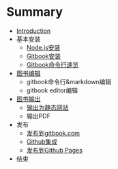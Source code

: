 # Summary

* [Introduction](README.md)
* 基本安装
  * [Node.js安装](nodejsan-zhuang.md)
  * [Gitbook安装](gitbookan-zhuang.md)
  * [Gitbook命令行速览](gitbookming-ling-xing-su-lan.md)
* [图书编辑](tu-shu-bian-ji.md)
  * gitbook命令行&markdown编辑
  * gitbook editor编辑
* [图书输出](tu-shu-shu-chu.md)
  * [输出为静态网站](tu-shu-shu-chu/shu-chu-wei-jing-tai-wang-zhan.md)
  * 输出PDF
* 发布
  * [发布到gitbook.com](fa-bu-daogitbook-com.md)
  * [Github集成](githubji-cheng.md)
  * [发布到Github Pages](fa-bu-dao-github-pages.md)
* 结束

